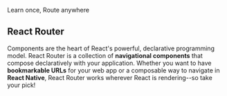 Learn once, Route anywhere

## React Router

Components are the heart of React's powerful, declarative programming model. React Router is a collection of **navigational components** that compose declaratively with your application. Whether you want to have **bookmarkable URLs** for your web app or a composable way to navigate in **React Native**, React Router works wherever React is rendering--so take your pick!